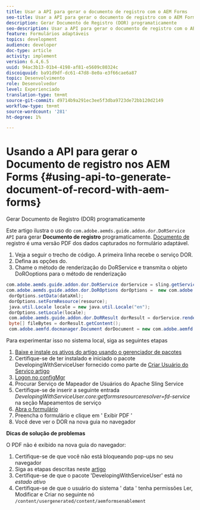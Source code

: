 ```yaml
---
title: Usar a API para gerar o documento de registro com o AEM Forms
seo-title: Usar a API para gerar o documento de registro com o AEM Forms
description: Gerar Documento de Registro (DOR) programaticamente
seo-description: Usar a API para gerar o documento de registro com o AEM Forms
feature: Formulários adaptáveis
topics: development
audience: developer
doc-type: article
activity: implement
version: 6.4,6.5
uuid: 94ac3b13-01b4-4198-af81-e5609c80324c
discoiquuid: ba91d9df-dc61-47d8-8e0a-e3f66cae6a87
topic: Desenvolvimento
role: Desenvolvedor
level: Experienciado
translation-type: tm+mt
source-git-commit: d9714b9a291ec3ee5f3dba9723de72bb120d2149
workflow-type: tm+mt
source-wordcount: '281'
ht-degree: 1%

---
```



# Usando a API para gerar o Documento de registro nos AEM Forms {#using-api-to-generate-document-of-record-with-aem-forms}

Gerar Documento de Registro (DOR) programaticamente

Este artigo ilustra o uso do `com.adobe.aemds.guide.addon.dor.DoRService API` para gerar **Documento de registro** programaticamente. [Documento de ](https://docs.adobe.com/content/help/en/experience-manager-65/forms/adaptive-forms-advanced-authoring/generate-document-of-record-for-non-xfa-based-adaptive-forms.html) registro é uma versão PDF dos dados capturados no formulário adaptável.

1. Veja a seguir o trecho de código. A primeira linha recebe o serviço DOR.
1. Defina as opções do.
1. Chame o método de renderização do DoRService e transmita o objeto DoROoptions para o método de renderização

```java
com.adobe.aemds.guide.addon.dor.DoRService dorService = sling.getService(com.adobe.aemds.guide.addon.dor.DoRService.class);
com.adobe.aemds.guide.addon.dor.DoROptions dorOptions =  new com.adobe.aemds.guide.addon.dor.DoROptions();
 dorOptions.setData(dataXml);
 dorOptions.setFormResource(resource);
 java.util.Locale locale = new java.util.Locale("en");
 dorOptions.setLocale(locale);
 com.adobe.aemds.guide.addon.dor.DoRResult dorResult = dorService.render(dorOptions);
 byte[] fileBytes = dorResult.getContent();
 com.adobe.aemfd.docmanager.Document dorDocument = new com.adobe.aemfd.docmanager.Document(fileBytes);
```

Para experimentar isso no sistema local, siga as seguintes etapas

1. [Baixe e instale os ativos do artigo usando o gerenciador de pacotes](assets/dor-with-api.zip)
1. Certifique-se de ter instalado e iniciado o pacote DevelopingWithServiceUser fornecido como parte de [Criar Usuário do Serviço artigo](service-user-tutorial-develop.md)
1. [Logon no configMgr](http://localhost:4502/system/console/configMgr)
1. Procurar Serviço de Mapeador de Usuários do Apache Sling Service
1. Certifique-se de inserir a seguinte entrada _DevelopingWithServiceUser.core:getformsresourceresolver=fd-service_ na seção Mapeamentos de serviço
1. [Abra o formulário](http://localhost:4502/content/dam/formsanddocuments/sandbox/1201-borrower-payments/jcr:content?wcmmode=disabled)
1. Preencha o formulário e clique em &#39; Exibir PDF &#39;
1. Você deve ver o DOR na nova guia no navegador


**Dicas de solução de problemas**

O PDF não é exibido na nova guia do navegador:

1. Certifique-se de que você não está bloqueando pop-ups no seu navegador
1. Siga as etapas descritas neste [artigo](service-user-tutorial-develop.md)
1. Certifique-se de que o pacote &#39;DevelopingWithServiceUser&#39; está no *estado ativo*
1. Certifique-se de que o usuário do sistema &#39; data &#39; tenha permissões Ler, Modificar e Criar no seguinte nó `/content/usergenerated/content/aemformsenablement`

